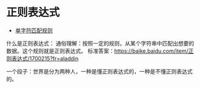 # 正则表达式
[]()
- [单字符匹配规则](/re/single-character)


什么是正则表达式：
通俗理解：按照一定的规则，从某个字符串中匹配出想要的数据。这个规则就是正则表达式。
标准答案：https://baike.baidu.com/item/正则表达式/1700215?fr=aladdin

一个段子：世界是分为两种人，一种是懂正则表达式的，一种是不懂正则表达式的。

